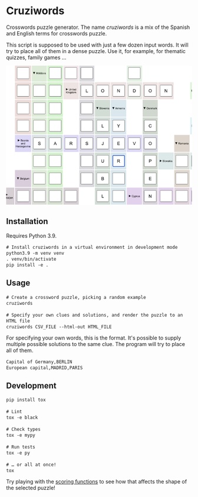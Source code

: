 # Cruziwords

Crosswords puzzle generator. The name *cruziwords* is a mix of the Spanish and English terms for crosswords puzzle.

This script is supposed to be used with just a few dozen input words. It will try to place all of them in a dense
puzzle. Use it, for example, for thematic quizzes, family games …

![European capitals](doc/european-capitals.png)

## Installation

Requires Python 3.9.

```shell
# Install cruziwords in a virtual environment in development mode
python3.9 -m venv venv
. venv/bin/activate
pip install -e .
```

## Usage

```shell
# Create a crossword puzzle, picking a random example
cruziwords

# Specify your own clues and solutions, and render the puzzle to an HTML file
cruziwords CSV_FILE --html-out HTML_FILE
```

For specifying your own words, this is the format. It's possible to supply multiple possible solutions to the same
clue. The program will try to place all of them.

```
Capital of Germany,BERLIN
European capital,MADRID,PARIS
```

## Development

```shell
pip install tox

# Lint
tox -e black

# Check types
tox -e mypy

# Run tests
tox -e py

# … or all at once!
tox
```

Try playing with the [scoring functions](cruziwords/scoring.py) to see how that affects the shape of the selected
puzzle!